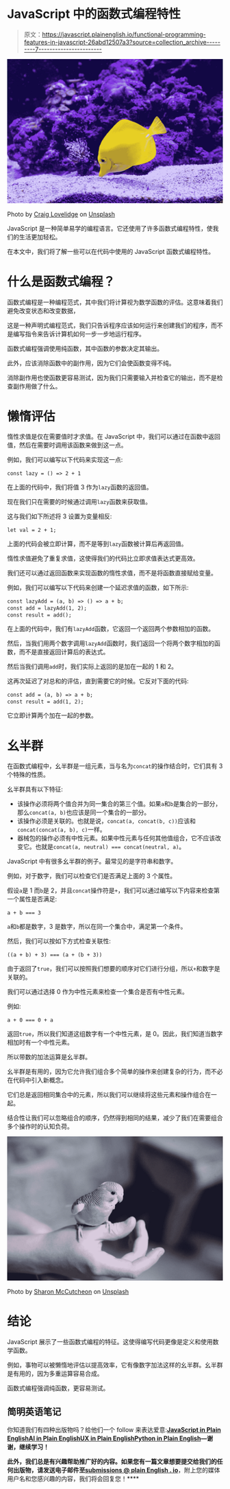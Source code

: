 # JavaScript 中的函数式编程特性

> 原文：<https://javascript.plainenglish.io/functional-programming-features-in-javascript-26abd12507a3?source=collection_archive---------7----------------------->

![](img/4862dc7339832c7868e30d8e8a5a25ce.png)

Photo by [Craig Lovelidge](https://unsplash.com/@_craigology?utm_source=medium&utm_medium=referral) on [Unsplash](https://unsplash.com?utm_source=medium&utm_medium=referral)

JavaScript 是一种简单易学的编程语言。它还使用了许多函数式编程特性，使我们的生活更加轻松。

在本文中，我们将了解一些可以在代码中使用的 JavaScript 函数式编程特性。

# 什么是函数式编程？

函数式编程是一种编程范式，其中我们将计算视为数学函数的评估。这意味着我们避免改变状态和改变数据，

这是一种声明式编程范式，我们只告诉程序应该如何运行来创建我们的程序，而不是编写指令来告诉计算机如何一步一步地运行程序。

函数式编程强调使用纯函数，其中函数的参数决定其输出。

此外，应该消除函数中的副作用，因为它们会使函数变得不纯。

消除副作用也使函数更容易测试，因为我们只需要输入并检查它的输出，而不是检查副作用做了什么。

# 懒惰评估

惰性求值是仅在需要值时才求值。在 JavaScript 中，我们可以通过在函数中返回值，然后在需要时调用该函数来做到这一点。

例如，我们可以编写以下代码来实现这一点:

```
const lazy = () => 2 + 1
```

在上面的代码中，我们将值 3 作为`lazy`函数的返回值。

现在我们只在需要的时候通过调用`lazy`函数来获取值。

这与我们如下所述将 3 设置为变量相反:

```
let val = 2 + 1;
```

上面的代码会被立即计算，而不是等到`lazy`函数被计算后再返回值。

惰性求值避免了重复求值，这使得我们的代码比立即求值表达式更高效。

我们还可以通过返回函数来实现函数的惰性求值，而不是将函数直接赋给变量。

例如，我们可以编写以下代码来创建一个延迟求值的函数，如下所示:

```
const lazyAdd = (a, b) => () => a + b;
const add = lazyAdd(1, 2);
const result = add();
```

在上面的代码中，我们有`lazyAdd`函数，它返回一个返回两个参数相加的函数。

然后，当我们用两个数字调用`lazyAdd`函数时，我们返回一个将两个数字相加的函数，而不是直接返回计算后的表达式。

然后当我们调用`add`时，我们实际上返回的是加在一起的 1 和 2。

这再次延迟了对总和的评估，直到需要它的时候。它反对下面的代码:

```
const add = (a, b) => a + b;
const result = add(1, 2);
```

它立即计算两个加在一起的参数。

# 幺半群

在函数式编程中，幺半群是一组元素，当与名为`concat`的操作结合时，它们具有 3 个特殊的性质。

幺半群具有以下特征:

*   该操作必须将两个值合并为同一集合的第三个值。如果`a`和`b`是集合的一部分，那么`concat(a, b)`也应该是同一个集合的一部分。
*   该操作必须是关联的。也就是说，`concat(a, concat(b, c))`应该和`concat(concat(a, b), c)`一样。
*   器械包的操作必须有中性元素。如果中性元素与任何其他值组合，它不应该改变它。也就是`concat(a, neutral) === concat(neutral, a)`。

JavaScript 中有很多幺半群的例子。最常见的是字符串和数字。

例如，对于数字，我们可以检查它们是否满足上面的 3 个属性。

假设`a`是 1 而`b`是 2，并且`concat`操作符是`+`，我们可以通过编写以下内容来检查第一个属性是否满足:

```
a + b === 3
```

`a`和`b`都是数字，3 是数字，所以在同一个集合中，满足第一个条件。

然后，我们可以按如下方式检查关联性:

```
((a + b) + 3) === (a + (b + 3))
```

由于返回了`true`，我们可以按照我们想要的顺序对它们进行分组，所以`+`和数字是关联的。

我们可以通过选择 0 作为中性元素来检查一个集合是否有中性元素。

例如:

```
a + 0 === 0 + a
```

返回`true`，所以我们知道这组数字有一个中性元素，是 0。因此，我们知道当数字相加时有一个中性元素。

所以带数的加法运算是幺半群。

幺半群是有用的，因为它允许我们组合多个简单的操作来创建复杂的行为，而不必在代码中引入新概念。

它们总是返回相同集合中的元素，所以我们可以继续将这些元素和操作组合在一起。

结合性让我们可以忽略组合的顺序，仍然得到相同的结果，减少了我们在需要组合多个操作时的认知负荷。

![](img/884ffeb2aca52998a949aaad52babd87.png)

Photo by [Sharon McCutcheon](https://unsplash.com/@sharonmccutcheon?utm_source=medium&utm_medium=referral) on [Unsplash](https://unsplash.com?utm_source=medium&utm_medium=referral)

# 结论

JavaScript 展示了一些函数式编程的特征。这使得编写代码更像是定义和使用数学函数。

例如，事物可以被懒惰地评估以提高效率，它有像数字加法这样的幺半群。幺半群是有用的，因为多重运算容易合成。

函数式编程强调纯函数，更容易测试。

## 简明英语笔记

你知道我们有四种出版物吗？给他们一个 follow 来表达爱意:[**JavaScript in Plain English**](https://medium.com/javascript-in-plain-english)[**AI in Plain English**](https://medium.com/ai-in-plain-english)[**UX in Plain English**](https://medium.com/ux-in-plain-english)[**Python in Plain English**](https://medium.com/python-in-plain-english)**—谢谢，继续学习！**

**此外，我们总是有兴趣帮助推广好的内容。如果您有一篇文章想要提交给我们的任何出版物，请发送电子邮件至[**submissions @ plain English . io**](mailto:submissions@plainenglish.io)**，附上您的媒体用户名和您感兴趣的内容，我们将会回复您！****